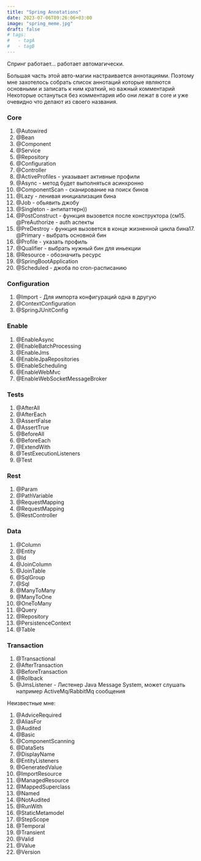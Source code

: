 ```yaml
---
title: "Spring Annotations"
date: 2023-07-06T09:26:06+03:00
image: "spring_meme.jpg"
draft: false
# tags:
#   - tagA
#   - tagB
---
```


Спринг работает... работает автомагически.

Большая часть этой авто-магии настраивается аннотациями.
Поэтому мне захотелось собрать список аннотаций которые являются основными и записать к ним краткий, но важный комментарий
Некоторые остануться без комментария ибо они лежат в core и уже очевидно что делают из своего названия.

### Core
1. @Autowired
2. @Bean
3. @Component
4. @Service
5. @Repository
6. @Configuration
7. @Controller
8. @ActiveProfiles - указывает активные профили
9. @Async - метод будет выполняться асинхронно
10. @ComponentScan - сканирование на поиск бинов
11. @Lazy - ленивая инициализация бина
12. @Job - обьявить джобу
13. @Singleton - антипаттерн))
14. @PostConstruct - функция вызовется после конструктора (см15. @PreAuthorize - auth аспекты
16. @PreDestroy - функция вызовется в конце жизненной цикла бина17. @Primary - выбрать основной бин
18. @Profile - указать профиль
19. @Qualifier - выбрать нужный бин для иньекции
20. @Resource - обозначить ресурс
21. @SpringBootApplication
22. @Scheduled - джоба по cron-расписанию

### Configuration
1. @Import - Для импорта конфигураций одна в другую
2. @ContextConfiguration
3. @SpringJUnitConfig

### Enable

1. @EnableAsync
2. @EnableBatchProcessing
3. @EnableJms
4. @EnableJpaRepositories
5. @EnableScheduling
6. @EnableWebMvc
7. @ЕnаblеWebSocketMessageBroker

### Tests

1. @AfterAll
2. @AfterEach
3. @AssertFalse
4. @AssertTrue
5. @BeforeAll
6. @BeforeEach
7. @ExtendWith
8. @TestExecutionListeners
9. @Test


### Rest

1. @Param
2. @PathVariable
3. @RequestMapping
4. @RequestMapping
5. @RestController

### Data
1. @Column
2. @Entity
3. @Id
4. @JoinColumn
5. @JoinTable
6. @SqlGroup
7. @Sql
8. @ManyToMany
9. @ManyToOne
10. @OneToMany
11. @Query
12. @Repository
13. @PersistenceContext
14. @Таblе

### Transaction
1. @Transactional
2. @AfterTransaction
3. @BeforeTransaction
4. @Rollback
5. @JmsListener - Листенер Java Message System, может слушать например ActiveMq/RabbitMq сообщения


Неизвестные мне:

1. @AdviceRequired
2. @AliasFor
3. @Audited
4. @Basic
5. @ComponentScanning
6. @DataSets
7. @DisplayName
8. @EntityListeners
9. @GeneratedValue
10. @ImportResource
11. @ManagedResource
12. @MappedSuperclass
13. @Named
14. @NotAudited
15. @RunWith
16. @StaticMetamodel
17. @StepScope
18. @Temporal
19. @Transient
20. @Valid
21. @Value
22. @Version
